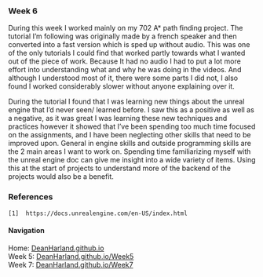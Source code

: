 ### Week 6
During this week I worked mainly on my 702 A* path finding project. The tutorial I’m following was originally made by a french speaker and then converted into a fast version which is sped up without audio. This was one of the only tutorials I could find that worked partly towards what I wanted out of the piece of work. Because It had no audio I had to put a lot more effort into understanding what and why he was doing in the videos. And although I understood most of it, there were some parts I did not, I also found I worked considerably slower without anyone explaining over it.

During the tutorial I found that I was learning new things about the unreal engine that I’d never seen/ learned before. I saw this as a positive as well as a negative, as it was great I was learning these new techniques and practices however it showed that I’ve been spending too much time focused on the assignments, and I have been neglecting other skills that need to be improved upon. General in engine skills and outside programming skills are the 2 main areas I want to work on.
Spending time familiarizing myself with the unreal engine doc can give me insight into a wide variety of items. Using this at the start of projects to understand more of the backend of the projects would also be a benefit.

### References
```
[1]  https://docs.unrealengine.com/en-US/index.html 
```

#### Navigation
Home: [DeanHarland.github.io](https://DeanHarland.github.io) <br />
Week 5: [DeanHarland.github.io/Week5](https://DeanHarland.github.io/Week5) <br />
Week 7: [DeanHarland.github.io/Week7](https://DeanHarland.github.io/Week7) <br />
